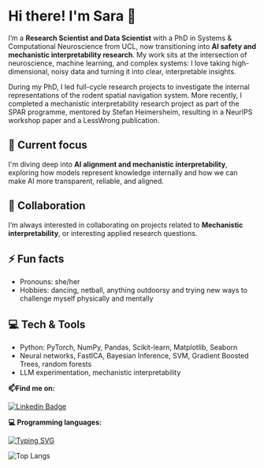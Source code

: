 <!--
**SaraMolas/SaraMolas** is a ✨ _special_ ✨ repository because its `README.md` (this file) appears on your GitHub profile.
-->

# Hi there! I'm Sara 🙌

I’m a **Research Scientist and Data Scientist** with a PhD in Systems & Computational Neuroscience from UCL, now transitioning into **AI safety and mechanistic interpretability research**. My work sits at the intersection of neuroscience, machine learning, and complex systems: I love taking high-dimensional, noisy data and turning it into clear, interpretable insights.  

During my PhD, I led full-cycle research projects to investigate the internal representations of the rodent spatial navigation system. More recently, I completed a mechanistic interpretability research project as part of the SPAR programme, mentored by Stefan Heimersheim, resulting in a NeurIPS workshop paper and a LessWrong publication.

## 🌱 Current focus
I'm diving deep into **AI alignment and mechanistic interpretability**, exploring how models represent knowledge internally and how we can make AI more transparent, reliable, and aligned.

## 🤝 Collaboration
I’m always interested in collaborating on projects related to **Mechanistic interpretability**, or interesting applied research questions.  

## ⚡ Fun facts
- Pronouns: she/her  
- Hobbies: dancing, netball, anything outdoorsy and trying new ways to challenge myself physically and mentally  

## 💻 Tech & Tools
- Python: PyTorch, NumPy, Pandas, Scikit-learn, Matplotlib, Seaborn
- Neural networks, FastICA, Bayesian Inference, SVM, Gradient Boosted Trees, random forests
- LLM experimentation, mechanistic interpretability  

**📫Find me on:**

[![Linkedin Badge](https://img.shields.io/badge/-linkedin-blue?style=flat&logo=Linkedin&logoColor=white)](linkedin.com/in/saramolasmedina)

**💻 Programming languages:**

[![Typing SVG](https://readme-typing-svg.demolab.com/?lines=Python+SQL+Matlab&pause=500)](https://git.io/typing-svg)

![Top Langs](https://github-readme-stats.vercel.app/api/top-langs/?username=SaraMolas&theme=react&hide_progress=true)

